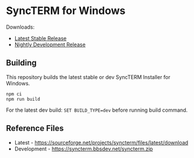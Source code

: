 # SyncTERM for Windows

Downloads:

- [Latest Stable Release](https://github.com/bbs-io/syncterm-windows/releases/tag/stable)
- [Nightly Development Release](https://github.com/bbs-io/syncterm-windows/releases/tag/dev)

## Building

This repository builds the latest stable or dev SyncTERM Installer for Windows.

```
npm ci
npm run build
```

For the latest dev build: `SET BUILD_TYPE=dev` before running build command.

## Reference Files

- Latest - https://sourceforge.net/projects/syncterm/files/latest/download
- Development - https://syncterm.bbsdev.net/syncterm.zip
